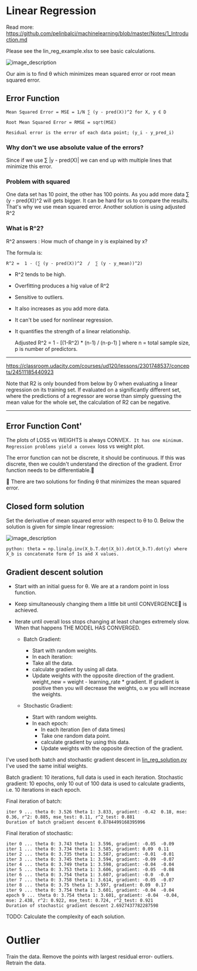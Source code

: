 # Linear Regression

Read more: https://github.com/pelinbalci/machinelearning/blob/master/Notes/1_Introduction.md

Please see the lin_reg_example.xlsx to see basic calculations. 

![image_description](images/linear_regr_note.jpeg)

Our aim is to find &theta; which minimizes mean squared error or root mean squared error. 

## Error Function

    Mean Squared Error = MSE = 1/N ∑ (y - pred(X))^2 for X, y ∈ D
    
    Root Mean Squared Error = RMSE = sqrt(MSE)
    
    Residual error is the error of each data point; (y_i - y_pred_i)

### Why don't we use absolute value of the errors?
Since if we use ∑ |y - pred(X)| we can end up with multiple lines that minimize this error. 

### Problem with squared
One data set has 10 point, the other has 100 points. As you add more data ∑ (y - pred(X))^2 will gets bigger. It can be hard for us to compare the results.
That's why we use mean squared error. Another solution is using adjusted R^2

### What is R^2? 
R^2 answers : How much of change in y is explained by x?

The formula is: 

    R^2 =  1 - (∑ (y - pred(X))^2  /  ∑ (y - y_mean))^2)

- R^2 tends to be high. 
- Overfitting produces a hig value of R^2
- Sensitive to outliers. 
- It also increases as you add more data. 
- It can't be used for nonlinear regression.
- It quantifies the strength of a linear relationship. 


    Adjusted R^2 = 1 - [(1-R^2) * (n-1) / (n-p-1) ]  where n = total sample size, p is number of predictors. 

**********
https://classroom.udacity.com/courses/ud120/lessons/2301748537/concepts/24511185440923

Note that R2 is only bounded from below by 0 when evaluating a linear regression on its training set. 
If evaluated on a significantly different set, where the predictions of a regressor are worse than simply guessing 
the mean value for the whole set, the calculation of R2 can be negative.
**********

## Error Function Cont'

The plots of LOSS vs WEIGHTS is always CONVEX`. It has one minimum.
Regression problems yield a convex `loss vs weight plot.

The error function can not be discrete, it should be continuous. 
If this was discrete, then we couldn't understand the direction of the gradient. 
Error function needs to be differentiable.💛 

💛 There are two solutions for finding &theta; that minimizes the mean squared error.

## Closed form solution
Set the derivative of mean squared error with respect to &theta; to 0. Below the solution is given for simple linear regression:

![image_description](images/closed_form.jpeg)

    python: theta = np.linalg.inv(X_b.T.dot(X_b)).dot(X_b.T).dot(y) where X_b is concatenate form of 1s and X values. 

## Gradient descent solution 
- Start with an initial guess for &theta;. We are at a random point in loss function. 
- Keep simultaneously changing them a little bit until CONVERGENCE💛  is achieved. 
- Iterate until overall loss stops changing at least changes extremely slow. When that happens THE MODEL HAS CONVERGED.

    - Batch Gradient:
        - Start with random weights.
        - In each iteration:
        - Take all the data.
        - calculate gradient by using all data.
        - Update weights with the opposite direction of the gradient. weight_new = weight - learning_rate * gradient. 
        If gradient is positive then you will decrease the weights, o.w you will increase the weights. 
            
    - Stochastic Gradient:
        - Start with random weights.
        - In each epoch:
            - In each iteration (len of data times)
            - Take one random data point.
            - calculate gradient by using this data.
            - Update weights with the opposite direction of the gradient.
       
       
I've used both batch and stochastic gradient descent in [lin_reg_solution.py](lin_reg_solution.py) I've used the same initial weights. 

Batch gradient: 10 iterations, full data is used in each iteration. 
Stochastic gradient: 10 epochs, only 10 out of 100 data is used to calculate gradients, i.e. 10 iterations in each epoch. 

Final iteration of batch:

    iter 9 ... theta 0: 3.526 theta 1: 3.833, gradient: -0.42  0.18, mse: 0.36, r^2: 0.885, mse_test: 0.11, r^2_test: 0.881
    Duration of batch gradient descent 0.8784499168395996

Final iteration of stochastic:

    iter 0 ... theta 0: 3.743 theta 1: 3.596, gradient: -0.05  -0.09
    iter 1 ... theta 0: 3.734 theta 1: 3.585, gradient: 0.09  0.11
    iter 2 ... theta 0: 3.735 theta 1: 3.587, gradient: -0.01  -0.01
    iter 3 ... theta 0: 3.745 theta 1: 3.594, gradient: -0.09  -0.07
    iter 4 ... theta 0: 3.749 theta 1: 3.598, gradient: -0.04  -0.04
    iter 5 ... theta 0: 3.753 theta 1: 3.606, gradient: -0.05  -0.08
    iter 6 ... theta 0: 3.754 theta 1: 3.607, gradient: -0.0  -0.0
    iter 7 ... theta 0: 3.758 theta 1: 3.614, gradient: -0.05  -0.07
    iter 8 ... theta 0: 3.75 theta 1: 3.597, gradient: 0.09  0.17
    iter 9 ... theta 0: 3.754 theta 1: 3.601, gradient: -0.04  -0.04
    epoch 9 ... theta 0: 3.754 theta 1: 3.601, gradient: -0.04  -0.04, mse: 2.438, r^2: 0.922, mse_test: 0.724, r^2_test: 0.921
    Duration of stochastic gradient descent 2.6927437782287598
    
    
TODO: Calculate the complexity of each  solution.


# Outlier

Train the data. 
Remove the points with largest residual error- outliers. 
Retrain the data. 
